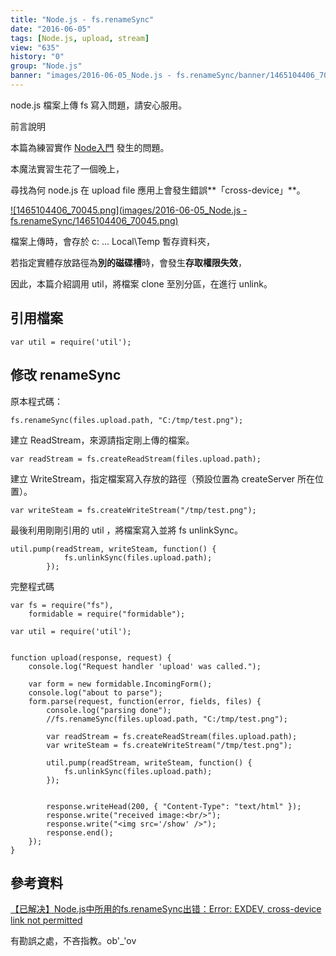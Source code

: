 ```yaml
---
title: "Node.js - fs.renameSync"
date: "2016-06-05"
tags: [Node.js, upload, stream]
view: "635"
history: "0"
group: "Node.js"
banner: "images/2016-06-05_Node.js - fs.renameSync/banner/1465104406_70045.png"
---
```


node.js 檔案上傳 fs 寫入問題，請安心服用。

前言說明

本篇為練習實作 [Node入門](http://www.nodebeginner.org/index-zh-tw.html) 發生的問題。

本魔法實習生花了一個晚上，

尋找為何 node.js 在 upload file 應用上會發生錯誤**「cross-device」**。

[![1465104406_70045.png](images/2016-06-05_Node.js - fs.renameSync/1465104406_70045.png)](https://dotblogsfile.blob.core.windows.net/user/incredible/a8de619c-6332-4140-8afb-be7d4219b882/1465104406_70045.png)

檔案上傳時，會存於 c: ... Local\\Temp 暫存資料夾，

若指定實體存放路徑為**別的磁碟槽**時，會發生**存取權限失效**，

因此，本篇介紹調用 util，將檔案 clone 至別分區，在進行 unlink。

引用檔案
----

    var util = require('util');

修改 renameSync
-------------

原本程式碼：

    fs.renameSync(files.upload.path, "C:/tmp/test.png");

建立 ReadStream，來源請指定剛上傳的檔案。

    var readStream = fs.createReadStream(files.upload.path);

建立 WriteStream，指定檔案寫入存放的路徑（預設位置為 createServer 所在位置）。

    var writeSteam = fs.createWriteStream("/tmp/test.png");

最後利用剛剛引用的 util ，將檔案寫入並將 fs unlinkSync。

    util.pump(readStream, writeSteam, function() {
                fs.unlinkSync(files.upload.path);
            });

完整程式碼

    var fs = require("fs"),
        formidable = require("formidable");
    
    var util = require('util');
    
    
    function upload(response, request) {
        console.log("Request handler 'upload' was called.");
    
        var form = new formidable.IncomingForm();
        console.log("about to parse");
        form.parse(request, function(error, fields, files) {
            console.log("parsing done");
            //fs.renameSync(files.upload.path, "C:/tmp/test.png");
    
            var readStream = fs.createReadStream(files.upload.path);
            var writeSteam = fs.createWriteStream("/tmp/test.png");
    
            util.pump(readStream, writeSteam, function() {
                fs.unlinkSync(files.upload.path);
            });
    
    
            response.writeHead(200, { "Content-Type": "text/html" });
            response.write("received image:<br/>");
            response.write("<img src='/show' />");
            response.end();
        });
    }

參考資料
----

[【已解决】Node.js中所用的fs.renameSync出错：Error: EXDEV, cross-device link not permitted](http://www.crifan.com/node_js_use_fs_renamesync_error_exdev_cross_device_link_not_permitted/)

有勘誤之處，不吝指教。ob'\_'ov